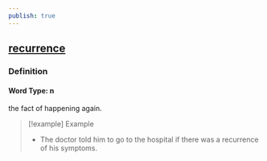 ```yaml
---
publish: true
---
```


## [recurrence](https://dictionary.cambridge.org/dictionary/english/recurrence)

### Definition
#### Word Type: n
the fact of happening again.

>[!example] Example
> - The doctor told him to go to the hospital if there was a recurrence of his symptoms.
